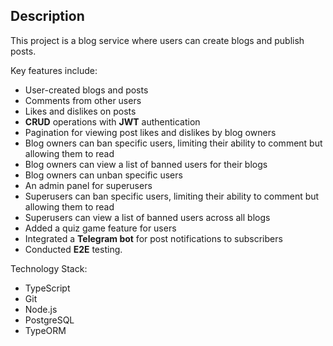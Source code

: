 ## Description

This project is a blog service where users can create blogs and publish posts. 

Key features include:
- User-created blogs and posts
- Comments from other users
- Likes and dislikes on posts
- **CRUD** operations with **JWT** authentication
- Pagination for viewing post likes and dislikes by blog owners
- Blog owners can ban specific users, limiting their ability to comment but allowing them to read
- Blog owners can view a list of banned users for their blogs
- Blog owners can unban specific users
- An admin panel for superusers
- Superusers can ban specific users, limiting their ability to comment but allowing them to read
- Superusers can view a list of banned users across all blogs
- Added a quiz game feature for users
- Integrated a **Telegram bot** for post notifications to subscribers
- Conducted **E2E** testing.

Technology Stack:
- TypeScript
- Git
- Node.js
- PostgreSQL
- TypeORM